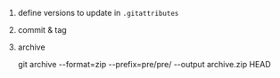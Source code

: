 
1. define versions to update in `.gitattributes`

2. commit & tag

3. archive

    git archive --format=zip --prefix=pre/pre/ --output archive.zip HEAD
